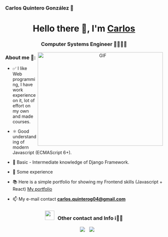 ### Carlos Quintero González 🎯

<h1 align="center">Hello there 👋, I'm <a href="https://my-portfolio-3kra6uiu9-charlieb04.vercel.app" target="blank">
Carlos</a></h1>
<h3 align="center">Computer Systems Engineer 👨‍💻🇲🇽</h3>

<a target="_blank" align="center">
  <img align="right" top="500" height="300" width="400" alt="GIF" src="https://media.giphy.com/media/1GEATImIxEXVR79Dhk/giphy.gif?cid=ecf05e47k7kmoe878kq3aaskqqe7258508hw62todtak54io&ep=v1_gifs_search&rid=giphy.gif&ct=g">
</a>

<h3 align="left">About me 📗: </h3>

- ✅ I like Web programming, I have work experience on it, lot of effort on my own and made courses.

- ⚛️ Good understanding of modern Javascript (ECMAScript 6+).

- 🐍 Basic - Intermediate knowledge of Django Framework.

- 🍎 Some experience

- 📚 Here is a simple portfolio for showing my Frontend skills (Javascript + React) <a href="https://my-portfolio-git-main-charlieb04.vercel.app">My portfolio</a>

- 📫 My e-mail contact **carlos.quinterog04@gmail.com**
  
<h3 align="center" > <img src="https://media.giphy.com/media/iY8CRBdQXODJSCERIr/giphy.gif" width="30" height="30" style="margin-right: 10px;">Other contact and Info ℹ️👨‍💻</h3>

<p align="center">

 <div align="center"  class="icons-social" style="margin-left: 10px;">
        <a style="margin-left: 10px;"  target="_blank" href="https://www.linkedin.com/in/carlosquinterogonzalez">
			<img src="https://img.icons8.com/doodle/40/000000/linkedin--v2.png"></a>
        <a style="margin-left: 10px;" target="_blank" href="https://github.com/CharlieB04">
        <img src="https://img.icons8.com/doodle/40/000000/github--v1.png"></a>
    </div>

</p>
